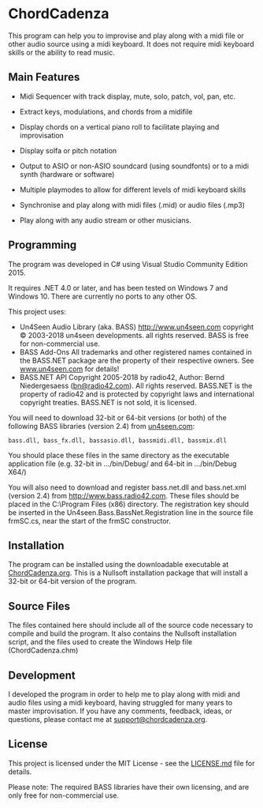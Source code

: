 # ChordCadenza
This program can help you to improvise and play along with a midi file or other audio source using a midi keyboard. It does not require midi keyboard skills or the ability to read music. 

## Main Features

* Midi Sequencer with track display, mute, solo, patch, vol, pan, etc.

* Extract keys, modulations, and chords from a midifile

* Display chords on a vertical piano roll to facilitate playing and improvisation

* Display solfa or pitch notation

* Output to ASIO or non-ASIO soundcard (using soundfonts) or to a midi synth (hardware or software)

* Multiple playmodes to allow for different levels of midi keyboard skills

* Synchronise and play along with midi files (.mid) or audio files (.mp3)

* Play along with any audio stream or other musicians.

## Programming

The program was developed in C# using Visual Studio Community Edition 2015.

It requires .NET 4.0 or later, and has been tested on Windows 7 and Windows 10. There are currently no ports to any other OS.

This project uses:
* Un4Seen Audio Library (aka. BASS) http://www.un4seen.com
	copyright © 2003-2018 un4seen developments. all rights reserved.
	BASS is free for non-commercial use.
* BASS Add-Ons
	All trademarks and other registered names contained in the BASS.NET package are the property of their respective owners.
	See www.un4seen.com for details!
* BASS.NET API
	Copyright 2005-2018 by radio42, Author: Bernd Niedergesaess  (bn@radio42.com). All rights reserved. 
	BASS.NET is the property of radio42 and is protected by copyright laws and international copyright treaties. BASS.NET is not sold, it is licensed.
	
You will need to download 32-bit or 64-bit versions (or both) of the following BASS libraries (version 2.4) from [un4seen.com](http://www.un4seen.com):

	bass.dll, bass_fx.dll, bassasio.dll, bassmidi.dll, bassmix.dll
	
You should place these files in the same directory as the executable application file (e.g. 32-bit in .../bin/Debug/ and 64-bit in .../bin/Debug X64/)

You will also need to download and register bass.net.dll and bass.net.xml (version 2.4) from http://www.bass.radio42.com. These files should be placed in the C:\Program Files (x86) directory. The registration key should be inserted in the Un4seen.Bass.BassNet.Registration line in the source file frmSC.cs, near the start of the frmSC constructor.

## Installation

The program can be installed using the downloadable executable at [ChordCadenza.org](http://chordcadenza.org/#loc_download). This is a Nullsoft installation package that will install a 32-bit or 64-bit version of the program.

## Source Files

The files contained here should include all of the source code necessary to compile and build the program. It also contains the Nullsoft installation script, and the files used to create the Windows Help file (ChordCadenza.chm)

## Development

I developed the program in order to help me to play along with midi and audio files using a midi keyboard, having struggled for many years to master improvisation. If you have any comments, feedback, ideas, or questions, please contact me at support@chordcadenza.org.

## License

This project is licensed under the MIT License - see the [LICENSE.md](LICENSE.md) file for details.

Please note: The required BASS libraries have their own licensing, and are only free for non-commercial use.
